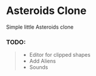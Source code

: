 # Asteroids Clone

Simple little Asteroids clone<br>

### TODO:
> - Editor for clipped shapes
> - Add Aliens
> - Sounds
